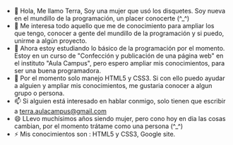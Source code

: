 - 👋 Hola, Me llamo Terra, Soy una mujer que usó los disquetes. Soy nueva en el mundillo de la programación, un placer conocerte (^_^)
- 👀 Me interesa todo aquello que me de conocimiento para ampliar los que tengo, conocer a gente del mundillo de la programación y si puedo, unirme a algún proyecto. 
- 🌱 Ahora estoy estudiando lo básico de la programación por el momento. Estoy en un curso de "Confección y publicación de una página web" en el instituto "Aula Campus", pero espero ampliar mis conocimientos, para ser una buena programadora.
- 💞️ Por el momento solo manejo  HTML5 y CSS3. Si con ello puedo ayudar a alguien y ampliar mis conocimientos, me gustaria conocer a algun grupo o persona.
- 📫 Si alguien está interesado en hablar conmigo, solo tienen que escribir a terra.aulacampus@gmail.com
- 😄 LLevo muchísimos años siendo mujer, pero cono hoy en dia las cosas cambian, por el momento trátame como una persona (^_^)
- ⚡ Mis conocimientos son : HTML5 y CSS3, Google site.


